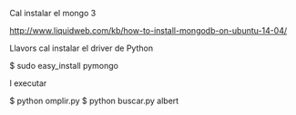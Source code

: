 Cal instalar el mongo 3

http://www.liquidweb.com/kb/how-to-install-mongodb-on-ubuntu-14-04/

Llavors cal instalar el driver de Python

$ sudo easy_install pymongo

I executar

$ python omplir.py
$ python buscar.py albert
